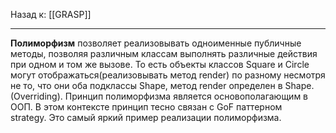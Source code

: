 Назад к: [[GRASP]]

---
**Полиморфизм** позволяет реализовывать одноименные публичные методы, позволяя различным классам выполнять различные действия при одном и том же вызове. То есть объекты классов Square и Circle могут отображаться(реализовывать метод render) по разному несмотря не то, что они оба подклассы Shape, метод render определен в Shape. (Overriding).
Принцип полиморфизма является основополагающим в ООП. В этом контексте принцип тесно связан с GoF паттерном strategy. Это самый яркий пример реализации полиморфизма.